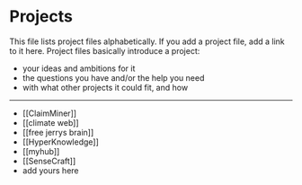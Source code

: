 # Projects

This file lists project files alphabetically. If you add a project file, add a link to it here. Project files basically introduce a project:

* your ideas and ambitions for it
* the questions you have and/or the help you need
* with what other projects it could fit, and how

---

* [[ClaimMiner]]
* [[climate web]]
* [[free jerrys brain]]
* [[HyperKnowledge]]
* [[myhub]]
* [[SenseCraft]]
* add yours here